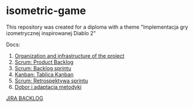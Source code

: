 # isometric-game

This repository was created for a diploma with a theme "Implementacja gry izometrycznej inspirowanej Diablo 2"  

Docs:  
1. [Organization and infrastructure of the project](https://docs.google.com/document/d/1X5EXJgmLAqR4xaRjGFXWHb3hJiU1U9iGmrpkrrDPaWw/edit?usp=sharing)  
2. [Scrum: Product Backlog](https://docs.google.com/document/d/1k3j8b5WAHw3AABUYEyjmwfRQpxrzAoBNHLPuvKlANRE/edit?usp=sharing)  
3. [Scrum: Backlog sprintu](https://docs.google.com/document/d/1xId0Y6ZRCWj_MP4FgKXuzX5TbEermyWEhuWeUAEc_fo/edit?usp=sharing)  
4. [Kanban: Tablica Kanban](https://docs.google.com/document/d/1pL5UHA3S3DkMU9ZNo7AdrFJDhjQ4-bCm7cq_Ejkj5s4/edit?usp=sharing)  
5. [Scrum: Retrospektywa sprintu](https://docs.google.com/document/d/1bhFfLZftN7rlWXKgLv4MIikESEhIcQpOPBFVkhC30vo/edit?usp=sharing)  
6. [Dobor i adaptacja metodyki](https://docs.google.com/document/d/1eGlEmawZmDkLxaGVUYadf-kKDVcnuwqwjxfzHKlam_4/edit?usp=sharing)  
  
[JIRA BACKLOG](https://dar-na.atlassian.net/jira/software/projects/RPI/boards/1/backlog)  
